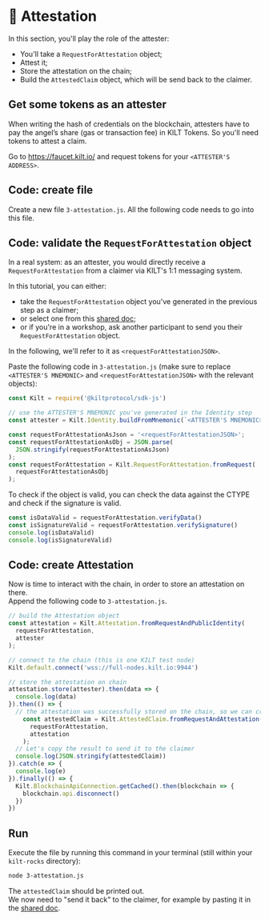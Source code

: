# 🔖 Attestation 

In this section, you'll play the role of the <span class="label-role attester">attester</span>:
* You'll take a `RequestForAttestation` object; 
* Attest it;
* Store the attestation on the chain;
* Build the `AttestedClaim` object, which will be send back to the <span class="label-role claimer">claimer</span>.

## Get some tokens as an attester  
When writing the hash of credentials on the blockchain, <span class="label-role attester">attesters</span> have to pay the angel’s
share (gas or transaction fee) in KILT Tokens. So you'll need tokens to attest a claim.   

Go to https://faucet.kilt.io/ and request tokens for your `<ATTESTER'S ADDRESS>`.

## Code: create file 
Create a new file `3-attestation.js`.
All the following code needs to go into this file.  

## Code: validate the `RequestForAttestation` object 

In a real system: as an <span class="label-role attester">attester</span>, you would directly receive a `RequestForAttestation` from a  <span class="label-role claimer">claimer</span> via KILT's 1:1 messaging system.  

In this tutorial, you can either:
* take the `RequestForAttestation` object you've generated in the previous step as a <span class="label-role claimer">claimer</span>;
* or select one from this [shared doc](https://hackmd.io/c6OBNgWWR8yWJhMj7WICUA?edit);
* or if you're in a workshop, ask another participant to send you their `RequestForAttestation` object.  

In the following, we'll refer to it as `<requestForAttestationJSON>`.  

Paste the following code in `3-attestation.js` (make sure to replace `<ATTESTER'S MNEMONIC>` and `<requestForAttestationJSON>` with the relevant objects):  

```javascript 
const Kilt = require('@kiltprotocol/sdk-js') 

// use the ATTESTER'S MNEMONIC you've generated in the Identity step
const attester = Kilt.Identity.buildFromMnemonic(`<ATTESTER'S MNEMONIC>`)

const requestForAttestationAsJson = '<requestForAttestationJSON>';
const requestForAttestationAsObj = JSON.parse(
  JSON.stringify(requestForAttestationAsJson)
);
const requestForAttestation = Kilt.RequestForAttestation.fromRequest(
  requestForAttestationAsObj
);
```

To check if the object is valid, you can check the data against the CTYPE
and check if the signature is valid.
```javascript
const isDataValid = requestForAttestation.verifyData()
const isSignatureValid = requestForAttestation.verifySignature()
console.log(isDataValid)
console.log(isSignatureValid)
```

## Code: create Attestation  

Now is time to interact with the chain, in order to store an attestation on there.   
Append the following code to `3-attestation.js`.


```javascript 
// build the Attestation object
const attestation = Kilt.Attestation.fromRequestAndPublicIdentity(
  requestForAttestation,
  attester
);

// connect to the chain (this is one KILT test node)
Kilt.default.connect('wss://full-nodes.kilt.io:9944')

// store the attestation on chain
attestation.store(attester).then(data => {
  console.log(data)
}).then(() => {
  // the attestation was successfully stored on the chain, so we can create the *AttestedClaim* object 
    const attestedClaim = Kilt.AttestedClaim.fromRequestAndAttestation(
      requestForAttestation,
      attestation
    );
  // Let's copy the result to send it to the claimer
  console.log(JSON.stringify(attestedClaim))
}).catch(e => {
  console.log(e)
}).finally(() => {
  Kilt.BlockchainApiConnection.getCached().then(blockchain => {
    blockchain.api.disconnect()
  })
})
```

## Run 

Execute the file by running this command in your terminal (still within your `kilt-rocks` directory):
```bash
node 3-attestation.js
``` 
The `attestedClaim` should be printed out.   
We now need to "send it back" to the claimer, for example by pasting it in the [shared doc](https://hackmd.io/c6OBNgWWR8yWJhMj7WICUA?edit).
